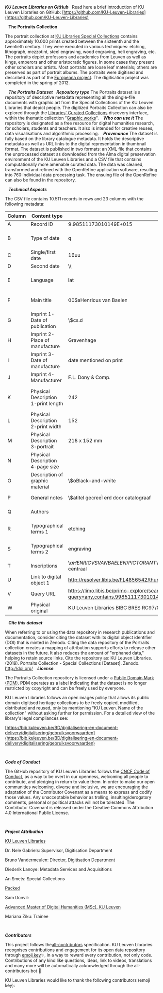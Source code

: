 
***KU Leuven Libraries on GitHub***
&nbsp;
Read here a brief introduction of KU Leuven Libraries on GitHub: [https://github.com/KU-Leuven-Libraries](https://github.com/KU-Leuven-Libraries)
 
&ensp;
**The Portraits Collection**

The portrait collection at [KU Libraries Special Collections](https://bib.kuleuven.be/bijzondere-collecties/english/home) contains approximately 10.000 prints created between the sixteenth and the twentieth century. They were executed in various techniques: etching, lithograph, mezzotint, steel engraving, wood engraving, heli engraving, etc. The portraits depict professors and academics from Leuven as well as kings, emperors and other aristocratic figures. In some cases they present other scholars and artists. Most portraits are loose leaf materials; others are preserved as part of portrait albums. The portraits were digitised and described as part of the [Europeana project](https://www.europeana.eu/portal/en). The digitisation project was completed in the spring of 2012.

&ensp;
***The Portraits Dataset***
&nbsp;
***Repository type***
The Portraits dataset is a repository of descriptive metadata representing all the single-file documents with graphic art from the Special Collections of the KU Leuven Libraries that depict people. The digitized Portraits Collection can also be explored through the [Libraries&#39; Curated Collections](https://limo.libis.be/primo-explore/collectionDiscovery?vid=KULeuven&amp;collectionId=81386064490001488&amp;lang=en_US) discovery interface, within the thematic collection &quot;[Graphic works](https://limo.libis.be/primo-explore/collectionDiscovery?vid=KULeuven&amp;collectionId=81411248760001488&amp;lang=en_US&amp;query=any,contains,portraits)&quot;.
&ensp;
***Who can use it***
The repository is designated as a free resource for digital humanities research, for scholars, students and teachers. It also is intended for creative reuses, data visualisations and algorithmic processing.
&ensp;
***Provenance***
The dataset is fully based on the library catalogue metadata. It holds the descriptive metadata as well as URL links to the digital representation in thumbnail format. The dataset is published in two formats: an XML file that contains the unprocessed dataset as downloaded from the Alma digital preservation environment of the KU Leuven Libraries and a CSV file that contains computationally more amenable curated data. The data was cleaned, transformed and refined with the OpenRefine application software, resulting into 760 individual data processing task. The ensuing file of the OpenRefine can also be found in the repository.

&ensp;
***Technical Aspects***

The CSV file contains 10.511 records in rows and 23 columns with the following metadata:



| Column | Content type | Instance | Description |
| --- | --- | --- | --- |
| A | Record ID | 9.98511173010149E+015 | unique key = record id in original cataloging system |
| B | Type of date | q | encoded indication of type of date, [https://www.loc.gov/marc/bibliographic/bd008a.html](https://www.loc.gov/marc/bibliographic/bd008a.html) |
| C | Single/first date | 16uu | The date the cake was createdl |
| D | Second date | \\\\ |   |
| E | Language | lat | encoded indication of primary language of publication, [https://www.loc.gov/marc/languages/](https://www.loc.gov/marc/languages/) |
| F | Main title | 00$aHenricus van Baelen | Main title of the publication, [https://www.loc.gov/marc/bibliographic/bd245.html](https://www.loc.gov/marc/bibliographic/bd245.html) |
| G | Imprint 1-Date of publication | \\$cs.d | [https://www.loc.gov/marc/bibliographic/bd260.html](https://www.loc.gov/marc/bibliographic/bd260.html) |
| H | Imprint 2-Place of manufacture | Gravenhage | [https://www.loc.gov/marc/bibliographic/bd264.html](https://www.loc.gov/marc/bibliographic/bd264.html) |
| I | Imprint 3-Date of manufacture | date mentioned on print | [https://www.loc.gov/marc/bibliographic/bd264.html](https://www.loc.gov/marc/bibliographic/bd264.html) |
| J | Imprint 4-Manufacturer | F.L. Dony &amp; Comp. | [https://www.loc.gov/marc/bibliographic/bd260.html](https://www.loc.gov/marc/bibliographic/bd260.html) |
| K | Physical Description 1-print length | 242 | Description of physical object, varying parameters depending on the nature of the objects, [https://www.loc.gov/marc/bibliographic/bd300.html](https://www.loc.gov/marc/bibliographic/bd300.html) |
| L | Physical Description 2-print width | 152 | same as above |
| M | Physical Description 3-portrait | 218 x 152 mm | same as above |
| N | Physical Description 4-page size |   | same as above |
| O | Description of graphic material | \\$oBlack-and-white | Describes material and colors of graphic material, [https://www.loc.gov/marc/bibliographic/bd340.html](https://www.loc.gov/marc/bibliographic/bd340.html) |
| P | General notes | \\$atitel gecreeÌ erd door catalograaf | [https://www.loc.gov/marc/bibliographic/bd500.html](https://www.loc.gov/marc/bibliographic/bd500.html) |
| Q | Authors |   | [https://www.loc.gov/marc/bibliographic/bd700.html](https://www.loc.gov/marc/bibliographic/bd700.html) |
| R | Typographical terms 1 | etching | Terms taken from a list of terms to retrieve certain (typo)graphical techniques, phenomena etc.(local use), |
| S | Typographical terms 2 | engraving | Terms taken from a list of terms to retrieve certain (typo)graphical techniques, phenomena etc.(local use), |
| T | Inscriptions | \\$aHENRICVS VAN BAELEN / PICTOR ANTV: HVMANARVM FIGVRARVM VETVSTATIS CVLTOR.$bbuiten de voorstelling: onderaan, centraal | Transcriptions of the texts found on the portraits, local use |
| U | Link to digital object 1 | http://resolver.libis.be/FL4856542/thumbnail | direct url to record in Limo, |
| V | Query URL | https://limo.libis.be/primo-explore/search?query=any,contains,9985111730101488&amp;tab=all\_content\_tab&amp;search\_scope=ALL\_CONTENT&amp;vid=KULeuven | url l |
| W | Physical original | KU Leuven Libraries BIBC BRES RC97/094 | direct url to record in Limo |

&ensp;
***Cite this dataset***

When referring to or using the data repository in research publications and documentation, consider citing the dataset with its digital object identifier (DOI) that is minted in Zenodo. Citing the data repository of the Portraits collection creates a mapping of attribution supports efforts to release other datasets in the future. It also reduces the amount of &quot;orphaned data,&quot; helping to retain source links.
Cite the repository as: KU Leuven Libraries. (2019). Portraits Collection - Special Collections [Dataset]. Zenodo. http://doi.org/
&ensp;
***License***

The Portraits Collection repository is licensed under a [Public Domain Mark (PDM)](https://creativecommons.org/share-your-work/public-domain/pdm/). PDM operates as a label indicating that the dataset is no longer restricted by copyright and can be freely used by everyone.

KU Leuven Libraries follows an open images policy that allows its public domain digitised heritage collections to be freely copied, modified, distributed and reused, only by mentioning &quot;KU Leuven. Name of the collection&quot; without asking further for permission. For a detailed view of the library&#39;s legal compliances see:

[https://bib.kuleuven.be/BD/digitalisering-en-document-delivery/digitalisering/gebruiksvoorwaarden](https://bib.kuleuven.be/BD/digitalisering-en-document-delivery/digitalisering/gebruiksvoorwaarden)

&ensp;

***Code of Conduct***

The GitHub repository of KU Leuven Libraries follows the [CNCF Code of Conduct](https://github.com/cncf/foundation/blob/master/code-of-conduct.md), as a way to be overt in our openness, welcoming all people to contribute, and pledging in return to value them. In order to make our open communities welcoming, diverse and inclusive, we are encouraging the adaptation of the Contributor Covenant as a means to express and codify those values. Any unacceptable behavior as trolling, insulting/derogatory comments, personal or political attacks will not be tolerated. The Contributor Covenant is released under the Creative Commons Attribution 4.0 International Public License.

&ensp;

***Project Attribution***

[KU Leuven Libraries](https://bib.kuleuven.be/english)

Dr. Nele Gabriels: Supervisor, Digitisation Department

Bruno Vandermeulen: Director, Digitisation Department

Diederik Lanoye: Metadata Services and Acquisitions

An Smets: Special Collections

[Packed](https://www.packed.be/en/)

Sam Donvil:

[Advanced Master of Digital Humanities (MSc), KU Leuven](https://set.kuleuven.be/onderwijs/mdh)

Mariana Ziku: Trainee

&ensp;

***Contributors***

This project follows the[all-contributors](https://allcontributors.org) specification. KU Leuven Libraries recognises contributions and engagement for its open data repository through [emoji key](https://allcontributors.org/docs/en/emoji-key)✨, in a way to reward every contribution, not only code. Contributions of any kind like questions, ideas, link to videos, translations and many more will be automatically acknowledged through the all-contributors bot 🤖

KU Leuven Libraries would like to thank the following contributors (emoji key):
